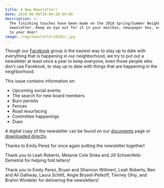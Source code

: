 ```yaml
---
title: A New Newsletter!
date: 2018-06-09T10:04:10-04:00
description: >-
  The finishing touches have been made on the 2018 Spring/Summer Neighbor News
  newsletter. Keep an eye out for it in your mailbox, newspaper box, or attached
  to your door!
image: /img/newsletter2018ss.jpg
---
```

Though our [Facebook](https://www.facebook.com/groups/SpringHillSub) group is the easiest way to stay up to date with everything that is happening in our neighborhood, we try to put out a newsletter at least once a year to keep everyone, even those people who don't use Facebook, to stay up to date with things that are happening in the neighborhood.

This issue contains information on:

* Upcoming social events
* The search for new board members
* Burn permits
* Fences
* Road resurfacing
* Committee happenings
* Dues

A digital copy of the newsletter can be found on our [documents](/documents) page or [downloaded directly](https://www.dropbox.com/s/oxoruyvvwyr7xce/Spring%20Hill%20Newsletter%202018%20Spring%20Summer.pdf?dl=0).

Thanks to Emily Perez for once again putting the newsletter together!

Thank you to Leah Roberts, Melanie Cole Sinka and Jill Schoenfeld-Demetral for helping fold letters!

Thank you to Emily Perez, Bryan and Shannon Willmert, Leah Roberts, Ben and Ali Galliway, Laura Schlitt, Angie Bryant-Petkoff, Tierney Ohly, and Brahm Windeler for delivering the newsletters!

